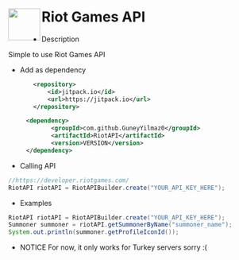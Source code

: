 <h1>Riot Games API
<img src="https://user-images.githubusercontent.com/63880117/226095441-175f1c45-ffaa-456a-b486-128deec3a8be.png" height="64" width="64" align="left" alt="">
</h1>

 - Description
 
 Simple to use Riot Games API
 
 
 - Add as dependency
 
 ```xml
        <repository>
            <id>jitpack.io</id>
            <url>https://jitpack.io</url>
        </repository>
```
 
```xml
     <dependency>
            <groupId>com.github.GuneyYilmaz0</groupId>
            <artifactId>RiotAPI</artifactId>
            <version>VERSION</version>
     </dependency>
````

- Calling API

```java
//https://developer.riotgames.com/
RiotAPI riotAPI = RiotAPIBuilder.create("YOUR_API_KEY_HERE");
```

- Examples

```java
RiotAPI riotAPI = RiotAPIBuilder.create("YOUR_API_KEY_HERE");
Summoner summoner = riotAPI.getSummonerByName("summoner_name");
System.out.println(summoner.getProfileIconId());
```

- NOTICE
 For now, it only works for Turkey servers
 sorry :(
